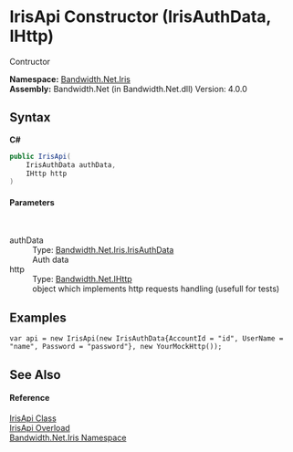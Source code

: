 ﻿# IrisApi Constructor (IrisAuthData, IHttp)
 

Contructor

**Namespace:**&nbsp;<a href ="N_Bandwidth_Net_Iris.md">Bandwidth.Net.Iris</a><br />**Assembly:**&nbsp;Bandwidth.Net (in Bandwidth.Net.dll) Version: 4.0.0

## Syntax

**C#**<br />
``` C#
public IrisApi(
	IrisAuthData authData,
	IHttp http
)
```


#### Parameters
&nbsp;<dl><dt>authData</dt><dd>Type: <a href ="T_Bandwidth_Net_Iris_IrisAuthData.md">Bandwidth.Net.Iris.IrisAuthData</a><br />Auth data</dd><dt>http</dt><dd>Type: <a href ="T_Bandwidth_Net_IHttp.md">Bandwidth.Net.IHttp</a><br />object which implements http requests handling (usefull for tests)</dd></dl>

## Examples

```
var api = new IrisApi(new IrisAuthData{AccountId = "id", UserName = "name", Password = "password"}, new YourMockHttp());
```


## See Also


#### Reference
<a href ="T_Bandwidth_Net_Iris_IrisApi.md">IrisApi Class</a><br /><a href ="Overload_Bandwidth_Net_Iris_IrisApi__ctor.md">IrisApi Overload</a><br /><a href ="N_Bandwidth_Net_Iris.md">Bandwidth.Net.Iris Namespace</a><br />